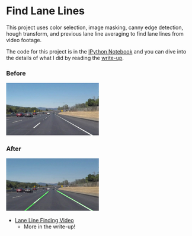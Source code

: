 # Find Lane Lines
This project uses color selection, image masking, canny edge detection, hough transform, and previous lane line averaging to find lane lines from video footage. 

The code for this project is in the [IPython Notebook](P1.ipynb) and you can dive into the details of what I did by reading the [write-up](sdcnd_lane_finding.md).

### Before
<img src="https://github.com/jeffwen/sdcnd_find_lanes/blob/master/test_images/solidWhiteCurve.jpg" width="250"> 

### After
<img src="https://github.com/jeffwen/sdcnd_find_lanes/blob/master/test_images/solidWhiteCurve_processed.jpg" width="250">

- [Lane Line Finding Video](https://vimeo.com/205495681)
  - More in the write-up!

